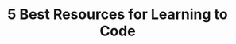 ---
layout: medium
medium_url: https://medium.com/@cassiekoelsch/5-best-resources-for-learning-to-code-dfca4c18ab28
title:  "5 Best Resources for Learning to Code"
---